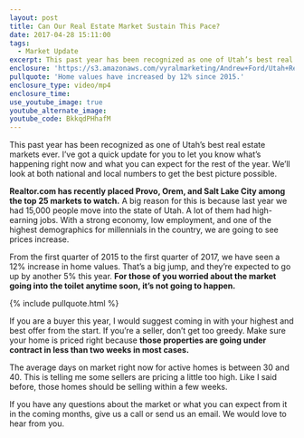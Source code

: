 ```yaml
---
layout: post
title: Can Our Real Estate Market Sustain This Pace?
date: 2017-04-28 15:11:00
tags:
  - Market Update
excerpt: This past year has been recognized as one of Utah’s best real estate markets ever. I’ve got a quick update for you to let you know what’s happening right now and what you can expect for the rest of the year. We’ll look at both national and local numbers to get the best picture possible.
enclosure: 'https://s3.amazonaws.com/vyralmarketing/Andrew+Ford/Utah+Real+Estate+Agent-+Were+in+the+midst+of+a+historic+market.mp4'
pullquote: 'Home values have increased by 12% since 2015.'
enclosure_type: video/mp4
enclosure_time:
use_youtube_image: true
youtube_alternate_image:
youtube_code: BkkqdPHhafM
---
```



This past year has been recognized as one of Utah’s best real estate markets ever. I’ve got a quick update for you to let you know what’s happening right now and what you can expect for the rest of the year. We’ll look at both national and local numbers to get the best picture possible.

**Realtor.com has recently placed Provo, Orem, and Salt Lake City among the top 25 markets to watch.** A big reason for this is because last year we had 15,000 people move into the state of Utah. A lot of them had high-earning jobs. With a strong economy, low employment, and one of the highest demographics for millennials in the country, we are going to see prices increase.

From the first quarter of 2015 to the first quarter of 2017, we have seen a 12% increase in home values. That’s a big jump, and they’re expected to go up by another 5% this year. **For those of you worried about the market going into the toilet anytime soon, it’s not going to happen.**

{% include pullquote.html %}

If you are a buyer this year, I would suggest coming in with your highest and best offer from the start. If you’re a seller, don’t get too greedy. Make sure your home is priced right because **those properties are going under contract in less than two weeks in most cases.**

The average days on market right now for active homes is between 30 and 40. This is telling me some sellers are pricing a little too high. Like I said before, those homes should be selling within a few weeks.

If you have any questions about the market or what you can expect from it in the coming months, give us a call or send us an email. We would love to hear from you.
